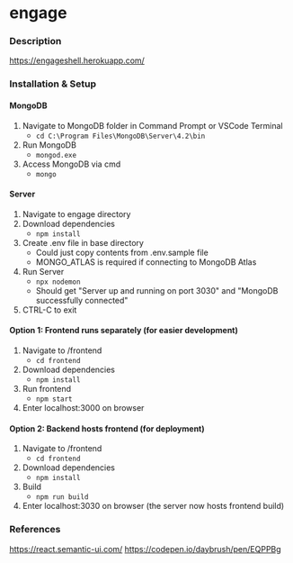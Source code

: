 # engage
### Description


https://engageshell.herokuapp.com/

### Installation & Setup
#### MongoDB
1. Navigate to MongoDB folder in Command Prompt or VSCode Terminal
	- ```cd C:\Program Files\MongoDB\Server\4.2\bin```
2. Run MongoDB
	- ```mongod.exe```
3. Access MongoDB via cmd
	- ```mongo```

#### Server
1. Navigate to engage directory 
2. Download dependencies
	- ```npm install```
3. Create .env file in base directory
	- Could just copy contents from .env.sample file
	- MONGO_ATLAS is required if connecting to MongoDB Atlas
4. Run Server
	- ```npx nodemon```
	- Should get "Server up and running on port 3030" and "MongoDB successfully connected"
5. CTRL-C to exit

#### Option 1: Frontend runs separately (for easier development)
1. Navigate to /frontend
	- ```cd frontend```
2. Download dependencies
	- ```npm install```
3. Run frontend
	- ```npm start```
4. Enter localhost:3000 on browser

#### Option 2: Backend hosts frontend (for deployment)
1. Navigate to /frontend
	- ```cd frontend```
2. Download dependencies
	- ```npm install```
2. Build
	- ```npm run build```
4. Enter localhost:3030 on browser (the server now hosts frontend build)

### References
https://react.semantic-ui.com/
https://codepen.io/daybrush/pen/EQPPBg
